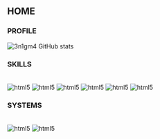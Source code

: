 ## HOME

### PROFILE

![3n1gm4 GitHub stats](https://github-readme-stats.vercel.app/api?username=0111100&show_icons=true=true&theme=tokyonight)

### SKILLS

<div style="display: inline-block"><br/>
    <img align="center" alt="html5" src=https://img.shields.io/badge/HTML5-E34F26?style=for-the-badge&logo=html5&logoColor=white />
    <img align="center" alt="html5" src=https://img.shields.io/badge/CSS3-1572B6?style=for-the-badge&logo=css3&logoColor=white/>
    <img align="center" alt="html5" src=https://img.shields.io/badge/Java-ED8B00?style=for-the-badge&logo=java&logoColor=whitee/>
    <img align="center" alt="html5" src=https://img.shields.io/badge/Python-14354C?style=for-the-badge&logo=python&logoColor=white/>
    <img align="center" alt="html5" src=https://img.shields.io/badge/JavaScript-323330?style=for-the-badge&logo=javascript&logoColor=F7DF1E/>
    <img align="center" alt="html5" src=https://img.shields.io/badge/.NET-5C2D91?style=for-the-badge&logo=.net&logoColor=white/>
</div>

### SYSTEMS

<div style="display: inline-block"><br/>
    <img align="center" alt="html5" src=https://img.shields.io/badge/Debian-A81D33?style=for-the-badge&logo=debian&logoColor=white/>
    <img align="center" alt="html5" src=https://img.shields.io/badge/Windows-0078D6?style=for-the-badge&logo=windows&logoColor=white/>
    
</div>
